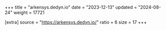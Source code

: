 +++
title = "arkensys.dedyn.io"
date = "2023-12-13"
updated = "2024-08-24"
weight = 17721

[extra]
source = "https://arkensys.dedyn.io/"
ratio = 6
size = 17
+++
